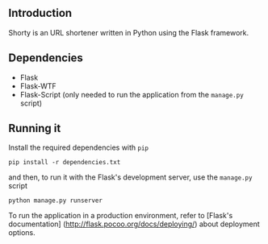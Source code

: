 ## Introduction

Shorty is an URL shortener written in Python using the Flask framework.

## Dependencies

- Flask
- Flask-WTF
- Flask-Script (only needed to run the application from the `manage.py` script)

## Running it

Install the required dependencies with `pip`

    pip install -r dependencies.txt

and then, to run it with the Flask's development server, use the `manage.py` script

    python manage.py runserver

To run the application in a production environment, refer to [Flask's documentation]
(http://flask.pocoo.org/docs/deploying/)
about deployment options.
